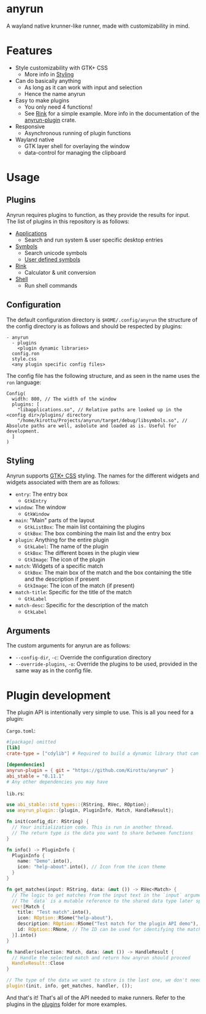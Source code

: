 # anyrun

A wayland native krunner-like runner, made with customizability in mind.

# Features

- Style customizability with GTK+ CSS
  - More info in [Styling](#Styling)
- Can do basically anything
  - As long as it can work with input and selection
  - Hence the name anyrun
- Easy to make plugins
  - You only need 4 functions!
  - See [Rink](plugins/rink) for a simple example. More info in the documentation of the [anyrun-plugin](anyrun-plugin) crate. 
- Responsive
  - Asynchronous running of plugin functions
- Wayland native
  - GTK layer shell for overlaying the window
  - data-control for managing the clipboard

# Usage

## Plugins

Anyrun requires plugins to function, as they provide the results for input. The list of plugins in this repository is as follows:

- [Applications](plugins/applications)
  - Search and run system & user specific desktop entries
- [Symbols](plugins/symbols)
  - Search unicode symbols
  - [User defined symbols](plugins/symbols/README.md#User-defined-symbols)
- [Rink](plugins/rink)
  - Calculator & unit conversion
- [Shell](plugins/shell)
  - Run shell commands

## Configuration

The default configuration directory is `$HOME/.config/anyrun` the structure of the config directory is as follows and should be respected by plugins:

```
- anyrun
  - plugins
    <plugin dynamic libraries>
  config.ron
  style.css
  <any plugin specific config files>

```

The config file has the following structure, and as seen in the name uses the `ron` language:
```ron
Config(
  width: 800, // The width of the window
  plugins: [
    "libapplications.so", // Relative paths are looked up in the <config dir>/plugins/ directory
    "/home/kirottu/Projects/anyrun/target/debug/libsymbols.so", // Absolute paths are well, asbolute and loaded as is. Useful for development.
  ]
)

```

## Styling

Anyrun supports [GTK+ CSS](https://docs.gtk.org/gtk3/css-overview.html) styling. The names for the different widgets and widgets associated with them are as follows:

- `entry`: The entry box
  - `GtkEntry`
- `window`: The window
  - `GtkWindow`
- `main`: "Main" parts of the layout
  - `GtkListBox`: The main list containing the plugins
  - `GtkBox`: The box combining the main list and the entry box
- `plugin`: Anything for the entire plugin
  - `GtkLabel`: The name of the plugin
  - `GtkBox`: The different boxes in the plugin view
  - `GtkImage`: The icon of the plugin
- `match`: Widgets of a specific match
  - `GtkBox`: The main box of the match and the box containing the title and the description if present
  - `GtkImage`: The icon of the match (if present)
- `match-title`: Specific for the title of the match
  - `GtkLabel`
- `match-desc`: Specific for the description of the match
  - `GtkLabel`

## Arguments

The custom arguments for anyrun are as follows:

- `--config-dir`, `-c`: Override the configuration directory
- `--override-plugins`, `-o`: Override the plugins to be used, provided in the same way as in the config file.

# Plugin development

The plugin API is intentionally very simple to use. This is all you need for a plugin:

`Cargo.toml`:
```toml
#[package] omitted
[lib]
crate-type = ["cdylib"] # Required to build a dynamic library that can be loaded by anyrun

[dependencies]
anyrun-plugin = { git = "https://github.com/Kirottu/anyrun" }
abi_stable = "0.11.1"
# Any other dependencies you may have
```

`lib.rs`:
```rs
use abi_stable::std_types::{RString, RVec, ROption};
use anyrun_plugin::{plugin, PluginInfo, Match, HandleResult};

fn init(config_dir: RString) {
  // Your initialization code. This is run in another thread.
  // The return type is the data you want to share between functions
}

fn info() -> PluginInfo {
  PluginInfo {
    name: "Demo".into(),
    icon: "help-about".into(), // Icon from the icon theme
  }
}

fn get_matches(input: RString, data: &mut ()) -> RVec<Match> {
  // The logic to get matches from the input text in the `input` argument.
  // The `data` is a mutable reference to the shared data type later specified. 
  vec![Match {
    title: "Test match".into(),
    icon: ROption::RSome("help-about"),
    description: ROption::RSome("Test match for the plugin API demo"),
    id: ROption::RNone, // The ID can be used for identifying the match later, is not required
  }].into()
}

fn handler(selection: Match, data: &mut ()) -> HandleResult {
  // Handle the selected match and return how anyrun should proceed
  HandleResult::Close
}

// The type of the data we want to store is the last one, we don't need it in this one so it can be the unit type.
plugin!(init, info, get_matches, handler, ());
```

And that's it! That's all of the API needed to make runners. Refer to the plugins in the [plugins](plugins) folder for more examples.
